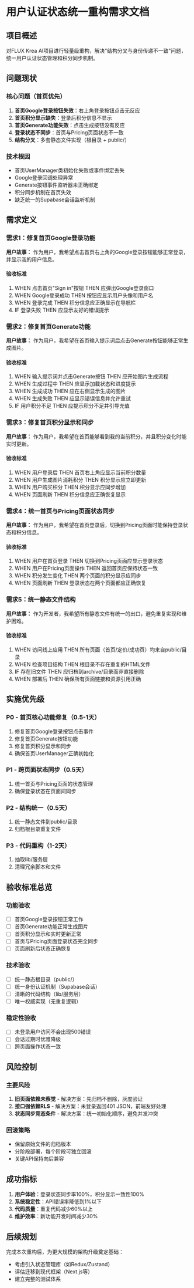 # 用户认证状态统一重构需求文档

## 项目概述

对FLUX Krea AI项目进行轻量级重构，解决"结构分叉与身份传递不一致"问题，统一用户认证状态管理和积分同步机制。

## 问题现状

### 核心问题（首页优先）
1. **首页Google登录按钮失效**：右上角登录按钮点击无反应
2. **首页积分显示缺失**：登录后积分信息不显示
3. **首页Generate功能失效**：点击生成按钮没有反应
4. **登录状态不同步**：首页与Pricing页面状态不一致
5. **结构分叉**：多套静态文件实现（根目录 + public/）

### 技术根因
- 首页UserManager类初始化失败或事件绑定丢失
- Google登录回调处理异常
- Generate按钮事件监听器未正确绑定
- 积分同步机制在首页失效
- 缺乏统一的Supabase会话监听机制

## 需求定义

### 需求1：修复首页Google登录功能

**用户故事：** 作为用户，我希望点击首页右上角的Google登录按钮能够正常登录，并显示我的用户信息。

#### 验收标准
1. WHEN 点击首页"Sign in"按钮 THEN 应弹出Google登录窗口
2. WHEN Google登录成功 THEN 按钮应显示用户头像和用户名
3. WHEN 登录完成 THEN 积分信息应正确显示在导航栏
4. IF 登录失败 THEN 应显示友好的错误提示

### 需求2：修复首页Generate功能

**用户故事：** 作为用户，我希望在首页输入提示词后点击Generate按钮能够正常生成图片。

#### 验收标准
1. WHEN 输入提示词并点击Generate按钮 THEN 应开始图片生成流程
2. WHEN 生成过程中 THEN 应显示加载状态和进度提示
3. WHEN 生成成功 THEN 应在右侧显示生成的图片
4. WHEN 生成失败 THEN 应显示错误信息并允许重试
5. IF 用户积分不足 THEN 应提示积分不足并引导充值

### 需求3：修复首页积分显示和同步

**用户故事：** 作为用户，我希望在首页能够看到我的当前积分，并且积分变化时能实时更新。

#### 验收标准
1. WHEN 用户登录后 THEN 首页右上角应显示当前积分数量
2. WHEN 用户生成图片消耗积分 THEN 积分显示应立即更新
3. WHEN 用户购买积分 THEN 积分显示应同步增加
4. WHEN 页面刷新 THEN 积分信息应正确恢复显示

### 需求4：统一首页与Pricing页面状态同步

**用户故事：** 作为用户，我希望在首页登录后，切换到Pricing页面时能保持登录状态和积分信息。

#### 验收标准
1. WHEN 用户在首页登录 THEN 切换到Pricing页面应显示登录状态
2. WHEN 用户在Pricing页面操作 THEN 返回首页应保持状态一致
3. WHEN 积分发生变化 THEN 两个页面的积分显示应同步
4. WHEN 页面刷新 THEN 登录状态在两个页面都应正确恢复

### 需求5：统一静态文件结构

**用户故事：** 作为开发者，我希望所有静态文件有统一的出口，避免重复实现和维护困难。

#### 验收标准
1. WHEN 访问线上应用 THEN 所有页面（首页/定价/成功页）均来自public/目录
2. WHEN 检查项目结构 THEN 根目录不存在重复的HTML文件
3. IF 存在旧文件 THEN 应归档到archive/目录而非直接删除
4. WHEN 部署后 THEN 确保所有页面链接和资源引用正确

## 实施优先级

### P0 - 首页核心功能修复（0.5-1天）
1. 修复首页Google登录按钮点击事件
2. 修复首页Generate按钮功能
3. 修复首页积分显示和同步
4. 确保首页UserManager正确初始化

### P1 - 跨页面状态同步（0.5天）
1. 统一首页与Pricing页面的状态管理
2. 确保登录状态在页面间同步

### P2 - 结构统一（0.5天）
1. 统一静态文件到public/目录
2. 归档根目录重复文件

### P3 - 代码重构（1-2天）
1. 抽取lib/服务层
2. 清理冗余脚本和文件

## 验收标准总览

### 功能验收
- [ ] 首页Google登录按钮正常工作
- [ ] 首页Generate功能正常生成图片
- [ ] 首页积分显示和实时更新正常
- [ ] 首页与Pricing页面登录状态完全同步
- [ ] 页面刷新后状态正确恢复

### 技术验收
- [ ] 统一静态根目录（public/）
- [ ] 统一身份认证机制（Supabase会话）
- [ ] 清晰的代码结构（lib/服务层）
- [ ] 唯一权威实现（无重复逻辑）

### 稳定性验收
- [ ] 未登录用户访问不会出现500错误
- [ ] 会话过期时优雅降级
- [ ] 跨页面操作状态一致

## 风险控制

### 主要风险
1. **旧页面依赖未察觉** - 解决方案：先归档不删除，灰度验证
2. **接口强依赖RLS** - 解决方案：未登录返回401 JSON，前端友好处理
3. **状态同步竞态条件** - 解决方案：统一初始化顺序，避免并发冲突

### 回滚策略
- 保留原始文件的归档版本
- 分阶段部署，每个阶段可独立回滚
- 关键API保持向后兼容

## 成功指标

1. **用户体验**：登录状态同步率100%，积分显示一致性100%
2. **系统稳定性**：API错误率降低到1%以下
3. **代码质量**：重复代码减少60%以上
4. **维护效率**：新功能开发时间减少30%

## 后续规划

完成本次重构后，为更大规模的架构升级奠定基础：
- 考虑引入状态管理库（如Redux/Zustand）
- 评估迁移到现代框架（Next.js等）
- 建立完整的测试体系